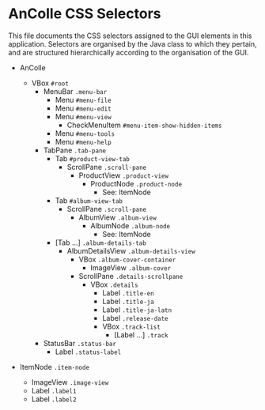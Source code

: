# AnColle CSS Selectors

This file documents the CSS selectors assigned to the GUI elements in this
application. Selectors are organised by the Java class to which they pertain,
and are structured hierarchically according to the organisation of the GUI.

- AnColle
    - VBox `#root`
        - MenuBar `.menu-bar`
            - Menu `#menu-file`
            - Menu `#menu-edit`
            - Menu `#menu-view`
                - CheckMenuItem `#menu-item-show-hidden-items`
            - Menu `#menu-tools`
            - Menu `#menu-help`
        - TabPane `.tab-pane`
            - Tab `#product-view-tab`
                - ScrollPane `.scroll-pane`
                    - ProductView `.product-view`
                        - ProductNode `.product-node`
                            - See: ItemNode
            - Tab `#album-view-tab`
                - ScrollPane `.scroll-pane`
                    - AlbumView `.album-view`
                        - AlbumNode `.album-node`
                            - See: ItemNode
            - [Tab ...] `.album-details-tab`
                - AlbumDetailsView `.album-details-view`
                    - VBox `.album-cover-container`
                        - ImageView `.album-cover`
                    - ScrollPane `.details-scrollpane`
                        - VBox `.details`
                            - Label `.title-en`
                            - Label `.title-ja`
                            - Label `.title-ja-latn`
                            - Label `.release-date`
                            - VBox `.track-list`
                                - [Label ...] `.track`
        - StatusBar `.status-bar`
            - Label `.status-label`

- ItemNode `.item-node`
    - ImageView `.image-view`
    - Label `.label1`
    - Label `.label2`
